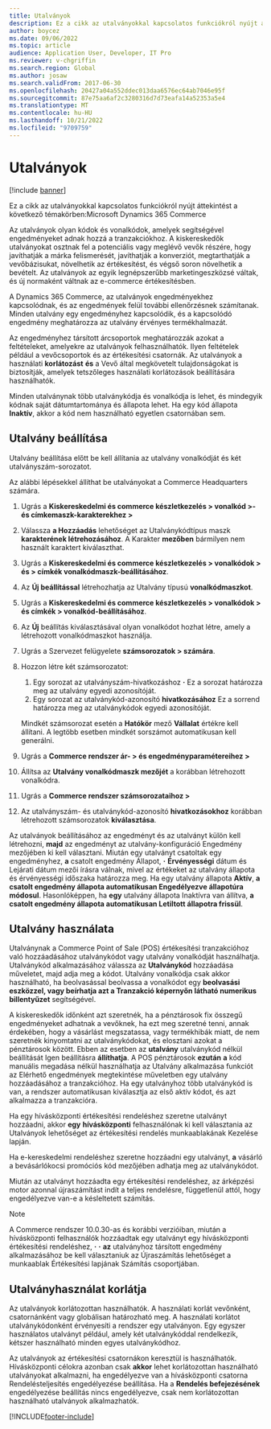 ```yaml
---
title: Utalványok
description: Ez a cikk az utalványokkal kapcsolatos funkciókról nyújt áttekintést a következő témakörben:Microsoft Dynamics 365 Commerce
author: boycez
ms.date: 09/06/2022
ms.topic: article
audience: Application User, Developer, IT Pro
ms.reviewer: v-chgriffin
ms.search.region: Global
ms.author: josaw
ms.search.validFrom: 2017-06-30
ms.openlocfilehash: 20427a04a552ddec013daa6576ec64ab7046e95f
ms.sourcegitcommit: 87e75aa6af2c3280316d7d73eafa14a52353a5e4
ms.translationtype: MT
ms.contentlocale: hu-HU
ms.lasthandoff: 10/21/2022
ms.locfileid: "9709759"
---
```

# <a name="coupons"></a>Utalványok

[!include [banner](../includes/banner.md)]

Ez a cikk az utalványokkal kapcsolatos funkciókról nyújt áttekintést a következő témakörben:Microsoft Dynamics 365 Commerce

Az utalványok olyan kódok és vonalkódok, amelyek segítségével engedményeket adnak hozzá a tranzakciókhoz. A kiskereskedők utalványokat osztnak fel a potenciális vagy meglévő vevők részére, hogy javíthatják a márka felismerését, javíthatják a konverziót, megtarthatják a vevőbázisukat, növelhetik az értékesítést, és végső soron növelhetik a bevételt. Az utalványok az egyik legnépszerűbb marketingeszközsé váltak, és új normaként váltnak az e-commerce értékesítésben.

A Dynamics 365 Commerce, az utalványok engedményekhez kapcsolódnak, és az engedmények felül további ellenőrzésnek számítanak. Minden utalvány egy engedményhez kapcsolódik, és a kapcsolódó engedmény meghatározza az utalvány érvényes termékhalmazát.

Az engedményhez társított árcsoportok meghatározzák azokat a feltételeket, amelyekre az utalványok felhasználhatók. Ilyen feltételek például a vevőcsoportok és az értékesítési csatornák. Az utalványok a használati **korlátozást** **és** a Vevő által megkövetelt tulajdonságokat is biztosítják, amelyek tetszőleges használati korlátozások beállítására használhatók.

Minden utalványnak több utalványkódja és vonalkódja is lehet, és mindegyik kódnak saját dátumtartománya és állapota lehet. Ha egy kód állapota **Inaktív**, akkor a kód nem használható egyetlen csatornában sem.

## <a name="set-up-a-coupon"></a>Utalvány beállítása

Utalvány beállítása előtt be kell állítania az utalvány vonalkódját és két utalványszám-sorozatot.

Az alábbi lépésekkel állíthat be utalványokat a Commerce Headquarters számára.

1. Ugrás a **Kiskereskedelmi és commerce készletkezelés \> vonalkód \>- és címkemaszk-karakterekhez \>**
1. Válassza **a Hozzáadás** lehetőséget az Utalványkódtípus maszk **karakterének létrehozásához**. A Karakter **mezőben** bármilyen nem használt karaktert kiválaszthat.
1. Ugrás a **Kiskereskedelmi és commerce készletkezelés \> vonalkódok \> és \> címkék vonalkódmaszk-beállításához**.
1. Az **Új beállítással** létrehozhatja az Utalvány típusú **vonalkódmaszkot**.
1. Ugrás a **Kiskereskedelmi és commerce készletkezelés \> vonalkódok \> és címkék \> vonalkód-beállításához**.
1. Az **Új** beállítás kiválasztásával olyan vonalkódot hozhat létre, amely a létrehozott vonalkódmaszkot használja.
1. Ugrás a Szervezet felügyelete **számsorozatok \> számára**.
1. Hozzon létre két számsorozatot:

    1. Egy sorozat az utalványszám-hivatkozáshoz **·** Ez a sorozat határozza meg az utalvány egyedi azonosítóját.
    1. Egy sorozat az utalványkód-azonosító **hivatkozásához** Ez a sorrend határozza meg az utalványkódok egyedi azonosítóját.

    Mindkét számsorozat esetén a **Hatókör** mező **Vállalat** értékre kell állítani. A legtöbb esetben mindkét sorszámot automatikusan kell generálni.

1. Ugrás a **Commerce rendszer ár- \> és engedményparamétereihez \>**
1. Állítsa az **Utalvány vonalkódmaszk mezőjét** a korábban létrehozott vonalkódra.
1. Ugrás a **Commerce rendszer számsorozataihoz \>**
1. Az utalványszám- és utalványkód-azonosító **hivatkozásokhoz** korábban létrehozott számsorozatok **kiválasztása**.

Az utalványok beállításához az engedményt és az utalványt külön kell létrehozni, **majd** az engedményt az utalvány-konfiguráció Engedmény mezőjében ki kell választani. Miután egy utalványt csatoltak egy engedményhez, **a** csatolt engedmény Állapot, **·** **Érvényességi** dátum és Lejárati dátum mezői írásra válnak, mivel az értékeket az utalvány állapota és érvényességi időszaka határozza meg. Ha egy utalvány állapota **Aktív**, **a csatolt engedmény állapota automatikusan Engedélyezve állapotúra módosul**. Hasonlóképpen, ha **egy** utalvány állapota Inaktívra van állítva, **a csatolt engedmény állapota automatikusan Letiltott állapotra frissül**.

## <a name="use-a-coupon"></a>Utalvány használata

Utalványnak a Commerce Point of Sale (POS) értékesítési tranzakcióhoz való hozzáadásához utalványkódot vagy utalvány vonalkódját használhatja. Utalványkód alkalmazásához válassza az **Utalványkód** hozzáadása műveletet, majd adja meg a kódot. Utalvány vonalkódja csak akkor használható, ha beolvasással beolvassa a vonalkódot egy **beolvasási eszközzel, vagy beírhatja azt a Tranzakció képernyőn látható numerikus billentyűzet** segítségével.

A kiskereskedők időnként azt szeretnék, ha a pénztárosok fix összegű engedményeket adhatnak a vevőknek, ha ezt meg szeretné tenni, annak érdekében, hogy a vásárlást megszatassa, vagy termékhibák miatt, de nem szeretnék kinyomtatni az utalványkódokat, és elosztani azokat a pénztárosok között. Ebben az esetben az **utalvány** utalványkód nélkül beállítását Igen beállításra **állíthatja**. A POS pénztárosok **ezután** **a** kód manuális megadása nélkül használhatja az Utalvány alkalmazása funkciót az Elérhető engedmények megtekintése műveletben egy utalvány hozzáadásához a tranzakcióhoz. Ha egy utalványhoz több utalványkód is van, a rendszer automatikusan kiválasztja az első aktív kódot, és azt alkalmazza a tranzakcióra.

Ha egy hívásközponti értékesítési rendeléshez szeretne utalványt hozzáadni, akkor **egy** **hívásközponti** felhasználónak ki kell választania az Utalványok lehetőséget az értékesítési rendelés munkaablakának Kezelése lapján.

Ha e-kereskedelmi rendeléshez szeretne hozzáadni egy utalványt, **a** vásárló a bevásárlókocsi promóciós kód mezőjében adhatja meg az utalványkódot.

Miután az utalványt hozzáadta egy értékesítési rendeléshez, az árképzési motor azonnal újraszámítást indít a teljes rendelésre, függetlenül attól, hogy engedélyezve van-e a késleltetett számítás.

> [!NOTE]
> A Commerce rendszer 10.0.30-as és korábbi verzióiban, miután a hívásközponti felhasználók hozzáadtak egy utalványt egy hívásközponti értékesítési rendeléshez, **·** **·** **az** utalványhoz társított engedmény alkalmazásához be kell választaniuk az Újraszámítás lehetőséget a munkaablak Értékesítési lapjának Számítás csoportjában.

## <a name="coupon-usage-limit"></a>Utalványhasználat korlátja

Az utalványok korlátozottan használhatók. A használati korlát vevőnként, csatornánként vagy globálisan határozható meg. A használati korlátot utalványkódonként érvényesíti a rendszer egy utalványon. Egy egyszer használatos utalványt például, amely két utalványkóddal rendelkezik, kétszer használható minden egyes utalványkódhoz.

Az utalványok az értékesítési csatornákon keresztül is használhatók. Hívásközponti célokra azonban csak **akkor** lehet korlátozottan használható utalványokat alkalmazni, ha engedélyezve van a hívásközponti csatorna Rendelésteljesítés engedélyezése beállítása. Ha a **Rendelés befejezésének** engedélyezése beállítás nincs engedélyezve, csak nem korlátozottan használható utalványok alkalmazhatók.

[!INCLUDE[footer-include](../includes/footer-banner.md)]
